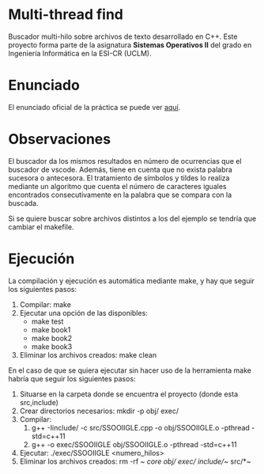 # Multi-thread find
Buscador multi-hilo sobre archivos de texto desarrollado en C++. Este proyecto forma parte de la asignatura **Sistemas Operativos II** del grado en Ingeniería Informática en la ESI-CR (UCLM).

# Enunciado
El enunciado oficial de la práctica se puede ver [aquí](practica2_ssooII.pdf).

# Observaciones
El buscador da los mismos resultados en número de ocurrencias que el buscador de vscode.
Además, tiene en cuenta que no exista palabra sucesora o antecesora. El tratamiento de 
símbolos y tildes lo realiza mediante un algoritmo que cuenta el número de caracteres iguales encontrados consecutivamente en la palabra que se compara con la buscada.

Si se quiere buscar sobre archivos distintos a los del ejemplo se tendría que cambiar el makefile.

# Ejecución
La compilación y ejecución es automática mediante make, y hay que seguir los siguientes pasos:
1. Compilar: make
2. Ejecutar una opción de las disponibles:
    * make test
    * make book1
    * make book2
    * make book3
3. Eliminar los archivos creados: make clean

En el caso de que se quiera ejecutar sin hacer uso de la herramienta make habría que 
seguir los siguientes pasos:
1. Situarse en la carpeta donde se encuentra el proyecto (donde esta src,include)
2. Crear directorios necesarios: mkdir -p obj/ exec/
3. Compilar:
    1. g++ -Iinclude/ -c  src/SSOOIIGLE.cpp -o obj/SSOOIIGLE.o -pthread -std=c++11
    2. g++ -o exec/SSOOIIGLE obj/SSOOIIGLE.o -pthread -std=c++11
4. Ejecutar: ./exec/SSOOIIGLE <fichero> <palabra> <numero_hilos>
5. Eliminar los archivos creados: rm -rf *~ core obj/ exec/ include/*~ src/*~
